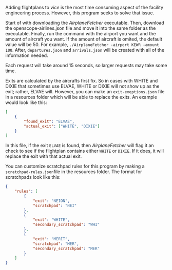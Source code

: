 Adding flightplans to *vice* is the most time consuming aspect of the facility engineering process. However, this program seeks to solve that issue.


Start of with downloading the *AirplaneFetcher* executable. Then, download the openscope-airlines.json file and move it into the same folder as the executable. Finally, run the command with the airport you want and the amount of aircraft you want. If the amount of aircraft is omited, the default value will be 50. For example, `./AirplaneFetcher -airport KEWR -amount 100`. After, `departures.json` and `arrivals.json` will be created with all of the information needed.

Each request will take around 15 seconds, so larger requests may take some time.

Exits are calculated by the aircrafts first fix. So in cases with WHITE and DIXIE that sometimes use ELVAE, WHITE or DIXIE will not show up as the exit; rather, ELVAE will. However, you can make an `exit-exeptions.json` file in a resources folder which will be able to replace the exits. An example would look like this:
```json
[
    {
        "found_exit": "ELVAE",
        "actual_exit": ["WHITE", "DIXIE"]
    }
]
```
In this file, if the exit `ELVAE` is found, then *AirplaneFetcher* will flag it an check to see if the flightplan contains either `WHITE` or `DIXIE`. If it does, it will replace the exit with that actual exit.

You can customize scratchpad rules for this program by making a `scratchpad-rules.json`file in the resources folder. The format for scratchpads look like this:

```json
{
    "rules": [
        {
            "exit": "NEION",
            "scratchpad": "NEI"
        },
        {
            "exit": "WHITE",
            "secondary_scratchpad": "WHI"
        },
        {
            "exit": "MERIT",
            "scratchpad": "MER",
            "secondary_scratchpad": "MER"
        }
    ]
}

```

